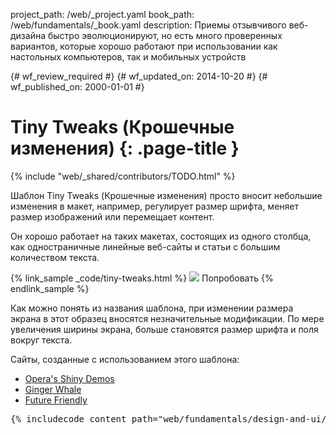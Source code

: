 project_path: /web/_project.yaml
book_path: /web/fundamentals/_book.yaml
description: Приемы отзывчивого веб-дизайна быстро эволюционируют, но есть много проверенных вариантов, которые хорошо работают при использовании как настольных компьютеров, так и мобильных устройств

{# wf_review_required #}
{# wf_updated_on: 2014-10-20 #}
{# wf_published_on: 2000-01-01 #}

# Tiny Tweaks (Крошечные изменения) {: .page-title }

{% include "web/_shared/contributors/TODO.html" %}



Шаблон Tiny Tweaks (Крошечные изменения) просто вносит небольшие изменения в макет, например, регулирует размер шрифта, меняет размер изображений или перемещает контент.

Он хорошо работает на таких макетах, состоящих из одного столбца, как одностраничные линейные веб-сайты и статьи
с большим количеством текста.

{% link_sample _code/tiny-tweaks.html %}
  <img src="imgs/tiny-tweaks.svg">
  Попробовать
{% endlink_sample %}

Как можно понять из названия шаблона, при изменении размера экрана в этот образец вносятся незначительные модификации.
По мере увеличения ширины экрана, больше становятся размер шрифта и поля вокруг текста.

Сайты, созданные с использованием этого шаблона:

 * [Opera's Shiny Demos](http://shinydemos.com/)
 * [Ginger Whale](http://gingerwhale.com/)
 * [Future Friendly](http://futurefriendlyweb.com/)

<pre class="prettyprint">
{% includecode content_path="web/fundamentals/design-and-ui/responsive/patterns/_code/tiny-tweaks.html" region_tag="ttweaks"   adjust_indentation="auto" %}
</pre>


